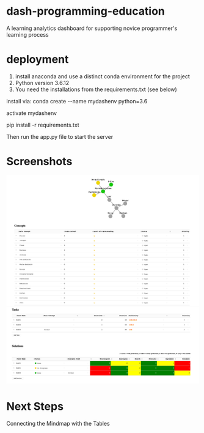 # dash-programming-education
A learning analytics dashboard for supporting novice programmer's learning process


# deployment

1. install anaconda and use a distinct conda environment for the project
2. Python version 3.6.12
3. You need the installations from the requirements.txt (see below)

install via:
conda create --name mydashenv python=3.6

activate mydashenv

pip install -r requirements.txt


Then run the app.py file to start the server


# Screenshots

![The Mindmap](https://github.com/Wollewolf42/dash-programming-education/blob/main/Mindmap.png)
![Tables](https://github.com/Wollewolf42/dash-programming-education/blob/main/Tables.png)

# Next Steps
Connecting the Mindmap with the Tables
